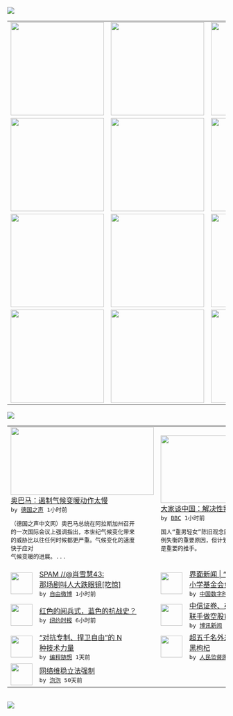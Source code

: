 

<a href="https://github.com/greatfire/z/raw/master/FreeBrowser.apk"><img src="https://raw.githubusercontent.com/greatfire/wiki/master/x/header.png" /></a><table><tr><td width="262" align="center" valign="center"><a href="https://github.com/greatfire/wiki/wiki/nyt" title="纽约时报中文网 国际纵览"><img src="https://raw.githubusercontent.com/greatfire/wiki/master/x/nyt_flag.png" width="215"/></a></td><td width="262" align="center" valign="center"><a href="https://github.com/greatfire/wiki/wiki/dw" title=""><img src="https://raw.githubusercontent.com/greatfire/wiki/master/x/dw_flag.png" width="215"/></a></td><td width="262" align="center" valign="center"><a href="https://github.com/greatfire/wiki/wiki/rmjd" title=""><img src="https://raw.githubusercontent.com/greatfire/wiki/master/x/rmjd_flag.png" width="215"/></a></td></tr><tr><td width="262" align="center" valign="center"><a href="https://github.com/paopaonetizen/website" title="泡泡 - 未经审查的互联网信息"><img src="https://raw.githubusercontent.com/greatfire/wiki/master/x/pp_flag.png" width="215"/></a></td><td width="262" align="center" valign="center"><a href="https://github.com/getlantern/mirror" title="以及自由微博和GreatFire.org官方中文论坛"><img src="https://raw.githubusercontent.com/greatfire/wiki/master/x/lantern_flag.png" width="215"/></a></td><td width="262" align="center" valign="center"><a href="https://github.com/cdtmirrors/m/" title=""><img src="https://raw.githubusercontent.com/greatfire/wiki/master/x/cdt_flag.png" width="215"/></a></td></tr><tr><td width="262" align="center" valign="center"><a href="https://github.com/program-think/blog" title="编程随想的博客"><img src="https://raw.githubusercontent.com/greatfire/wiki/master/x/pt_flag.png" width="215"/></a></td><td width="262" align="center" valign="center"><a href="https://github.com/greatfire/wiki/wiki/bbc" title=""><img src="https://raw.githubusercontent.com/greatfire/wiki/master/x/bbc_flag.png" width="215"/></a></td><td width="262" align="center" valign="center"><a href="https://github.com/freeweibo/s" title="自由微博 - 匿名和不受屏蔽的新浪微博搜索"><img src="https://raw.githubusercontent.com/greatfire/wiki/master/x/fw_flag.png" width="215"/></a></td></tr><tr><td width="262" align="center" valign="center"><a href="https://github.com/greatfire/wiki/wiki/google" title=""><img src="https://raw.githubusercontent.com/greatfire/wiki/master/x/google_flag.png" width="215"/></a></td><td width="262" align="center" valign="center"><a href="https://github.com/bxnews/boxun" title=""><img src="https://raw.githubusercontent.com/greatfire/wiki/master/x/bx_flag.png" width="215"/></a></td><td width="262" align="center" valign="center"><a href="https://github.com/greatfire/wiki/wiki/open-source" title="欢迎访问GreatFire.org开发者项目网站"><img src="https://raw.githubusercontent.com/greatfire/wiki/master/x/open-source_flag.png" width="215"/></a></td></tr></table><img src="https://raw.githubusercontent.com/greatfire/wiki/master/x/newsfeed text.png" /><table cols="4"><tr><td colspan="2" width="380"><a href="http://dw.com/p/1GOva?maca=chi-GK-text-greatfire-all-chinese-15625-xml-mrss"><img src="http://www.dw.com/image/0,,18684861_302,00.jpg" width="330" height="156"/></a></br><a href="http://dw.com/p/1GOva?maca=chi-GK-text-greatfire-all-chinese-15625-xml-mrss">奥巴马：遏制气候变暖动作太慢</a></br><kbd> by <a href="http://dw.de">德国之声</a> 1小时前 </kbd></br><pre>（德国之声中文网）奥巴马总统在阿拉斯加州召开<br/>的一次国际会议上强调指出，本世纪气候变化带来<br/>的威胁比以往任何时候都更严重。气候变化的速度<br/>快于应对
气候变暖的进展。...</pre></td><td colspan="2" width="380"><a href="http://www.bbc.com/zhongwen/simp/comments_on_china/2015/09/150901_coc_gender_imbalance"><img src="http://a.files.bbci.co.uk/worldservice/live/assets/images/2015/09/01/150901094345_gender_imbalance_144x81_xinhua_nocredit.jpg" width="330" height="156"/></a></br><a href="http://www.bbc.com/zhongwen/simp/comments_on_china/2015/09/150901_coc_gender_imbalance">大家谈中国：解决性别失衡的根本办法</a></br><kbd> by <a href="http://www.bbc.co.uk/zhongwen/simp">BBC</a> 1小时前 </kbd></br><pre>国人“重男轻女”陈旧观念固然是造成男女性别比<br/>例失衡的重要原因，但计划生育和性别鉴定无疑也<br/>是重要的推手。</pre></td></tr><tr><td><img src="https://raw.githubusercontent.com/greatfire/wiki/master/x/fw_logo.png" width="50" height="50"/></td><td width="280"><a href="https://freeweibo.com/weibo/3882312548800325">SPAM //@肖雪慧43:<br/>那场剧叫人大跌眼镜[吃惊]</a></br><kbd> by <a href="https://freeweibo.com/">自由微博</a> 1小时前 </kbd></td><td><img src="http://chinadigitaltimes.net/chinese/files/2015/09/14410327607270200_a580x330.jpg" width="50" height="50"/></td><td width="280"><a href="http://feedproxy.google.com/~r/chinadigitaltimes/IyPt/~3/LzfZ5cJWU3g/">界面新闻 | “最悲伤作文”<br/>小学基金会负责人被拘传</a></br><kbd> by <a href="http://chinadigitaltimes.net/chinese/">中国数字时代</a> 2小时前 </kbd></td></tr><tr><td><img src="https://raw.githubusercontent.com/greatfire/wiki/master/x/nyt_logo.png" width="50" height="50"/></td><td width="280"><a href="https://dghiur1u8xlqa.cloudfront.net/china/20150901/cc01history/">红色的阅兵式，蓝色的抗战史？</a></br><kbd> by <a href="http://m.cn.nytimes.com/">纽约时报</a> 6小时前 </kbd></td><td><img src="https://raw.githubusercontent.com/greatfire/wiki/master/x/bx_logo.png" width="50" height="50"/></td><td width="280"><a href="http://www.boxun.com/news/gb/china/2015/09/201509010433.shtml">中信证卷、英仕曼、财经杂志涉<br/>联手做空股市请看博讯热...</a></br><kbd> by <a href="http://www.boxun.com">博讯新闻</a> 11小时前 </kbd></td></tr><tr><td><img src="https://raw.githubusercontent.com/greatfire/wiki/master/x/pt_logo.png" width="50" height="50"/></td><td width="280"><a href="http://feedproxy.google.com/~r/programthink/~3/vOvckDbfIls/Technology-and-Freedom.html">“对抗专制、捍卫自由”的 N<br/> 种技术力量</a></br><kbd> by <a href="http://program-think.blogspot.com">编程随想</a> 1天前 </kbd></td><td><img src="http://www.rmjdw.com/uploads/allimg/150831/1126123019-0.jpg" width="50" height="50"/></td><td width="280"><a href="http://www.rmjdw.com//shehuijilu/20150831/15161.html">超五千名外来者抢摘格尔木草原<br/>黑枸杞 </a></br><kbd> by <a href="http://www.rmjdw.com/">人民监督网</a> 1天前 </kbd></td></tr><tr><td><img src="http://pao-pao.net/sites/pao-pao.net/files/styles/base_adaptive/public/6523513689_baeec3c53c_z_0.jpg?itok=NM8cQ_d1" width="50" height="50"/></td><td width="280"><a href="https://pao-pao.net/article/593">网络维稳立法强制</a></br><kbd> by <a href="https://pao-pao.net">泡泡</a> 50天前 </kbd></td></table></br><a href="https://github.com/greatfire/z/raw/master/FreeBrowser.apk"><img src="https://raw.githubusercontent.com/greatfire/wiki/master/x/download app.png" /></a>